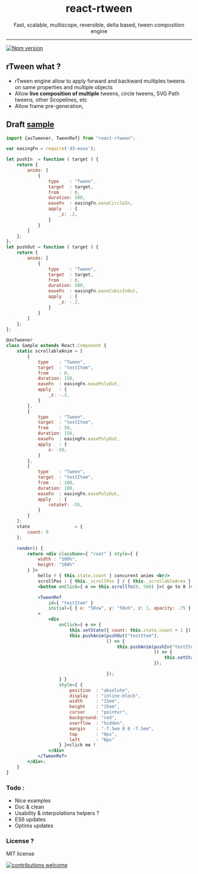 <h1 align="center">react-rtween</h1>
<p align="center">Fast, scalable, multiscope, reversible, delta based, tween composition engine</p>

___

<a href="https://www.npmjs.com/package/react-rtween">
<img src="https://img.shields.io/npm/v/react-rtween.svg" alt="Npm version" /></a>


## rTween what ?

- rTween engine allow to apply forward and backward multiples tweens on same properties and multiple objects
- Allow **live composition of multiple** tweens, circle tweens, SVG Path tweens, other Scopelines, etc
- Allow frame pre-generation,

## Draft [sample](http://htmlpreview.github.io/?https://github.com/n8tz/react-rtween/blob/master/samples/index.html)

```jsx
import {asTweener, TweenRef} from "react-rtween";

var easingFn = require('d3-ease');

let pushIn  = function ( target ) {
	return {
		anims: [
			{
				type    : "Tween",
				target  : target,
				from    : 0,
				duration: 500,
				easeFn  : easingFn.easeCircleIn,
				apply   : {
					_z: .2,
				}
			}
		]
	};
};
let pushOut = function ( target ) {
	return {
		anims: [
			{
				type    : "Tween",
				target  : target,
				from    : 0,
				duration: 500,
				easeFn  : easingFn.easeCubicInOut,
				apply   : {
					_z: -.2,
				}
			}
		]
	};
};

@asTweener
class Sample extends React.Component {
	static scrollableAnim = [
		{
			type    : "Tween",
			target  : "testItem",
			from    : 0,
			duration: 150,
			easeFn  : easingFn.easePolyOut,
			apply   : {
				_z: -.2,
			}
		},
		{
			type    : "Tween",
			target  : "testItem",
			from    : 50,
			duration: 150,
			easeFn  : easingFn.easePolyOut,
			apply   : {
				x: -50,
			}
		},
		{
			type    : "Tween",
			target  : "testItem",
			from    : 100,
			duration: 100,
			easeFn  : easingFn.easePolyOut,
			apply   : {
				rotateY: -55,
			}
		}
	];
	state                 = {
		count: 0
	};

	render() {
		return <div className={ "root" } style={ {
			width : "100%",
			height: "100%"
		} }>
			hello ! { this.state.count } concurent anims <br/>
			scrollPos : { this._scrollPos } / { this._scrollableArea }
			<button onClick={ e => this.scrollTo(0, 500) }>( go to 0 )</button>

			<TweenRef
				id={ "testItem" }
				initial={ { x: "50vw", y: "50vh", z: 1, opacity: .75 } }
			>
				<div
					onClick={ e => {
						this.setState({ count: this.state.count + 1 })
						this.pushAnim(pushOut("testItem"),
						              () => {
							              this.pushAnim(pushIn("testItem"),
							                            () => {
								                            this.setState({ count: this.state.count - 1 })
							                            });

						              });
					} }
					style={ {
						position  : "absolute",
						display   : "inline-block",
						width     : "15em",
						height    : "15em",
						cursor    : "pointer",
						background: "red",
						overflow  : "hidden",
						margin    : "-7.5em 0 0 -7.5em",
						top       : "0px",
						left      : "0px"
					} }>click me !
				</div>
			</TweenRef>
		</div>;
	}
}

```

### Todo :

- Nice examples 
- Doc & clean
- Usability & interpolations helpers ?
- ES6 updates
- Optims updates

### License ?

MIT license

[![contributions welcome](https://img.shields.io/badge/contributions-welcome-brightgreen.svg?style=flat)](#)
